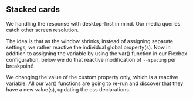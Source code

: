 ## Stacked cards

We handling the response with desktop-first in mind. Our media queries catch other screen resolution.

The idea is that as the window shrinks, instead of assigning separate settings, we rather reactive the individual global property(s). Now in addition to assigning the variable by using the var() function in our Flexbox configuration, below we do that reactive modification of `--spacing` per breakpoint!

We changing the value of the custom property only, which is a reactive variable. All our var() functions are going to re-run and discover that they have a new value(s), updating the css declarations.
